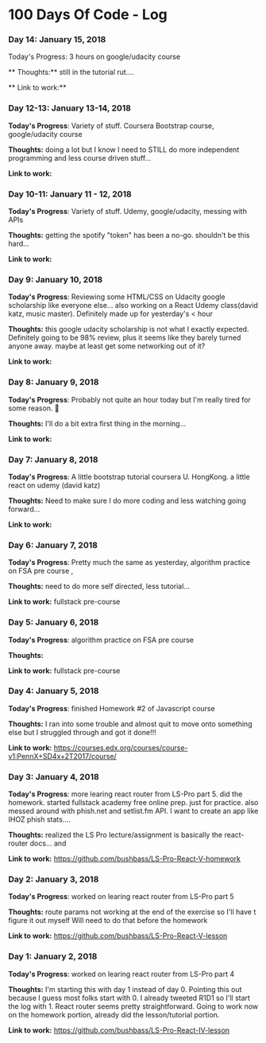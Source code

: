 # 100 Days Of Code - Log

### Day 14: January 15, 2018
Today's Progress: 3 hours on google/udacity course

** Thoughts:** still in the tutorial rut....

** Link to work:**

### Day 12-13: January 13-14, 2018

**Today's Progress**: Variety of stuff.  Coursera Bootstrap course, google/udacity course

**Thoughts:**  doing a lot but I know I need to STILL do more independent programming and less course driven stuff...

**Link to work:**

### Day 10-11: January 11 - 12, 2018

**Today's Progress**: Variety of stuff.  Udemy, google/udacity, messing with APIs

**Thoughts:**  getting the spotify "token" has been a no-go.  shouldn't be this hard...

**Link to work:** 

### Day 9: January 10, 2018

**Today's Progress**: Reviewing some HTML/CSS on Udacity google scholarship like everyone else...  also working on a React Udemy class(david katz, music master).  Definitely made up for yesterday's < hour 

**Thoughts:**  this google udacity scholarship is not what I exactly expected.  Definitely going to be 98% review, plus it seems like they barely turned anyone away.  maybe at least get some networking out of it?

**Link to work:** 

### Day 8: January 9, 2018

**Today's Progress**: Probably not quite an hour today but I'm really tired for some reason. 🙁 

**Thoughts:**  I'll do a bit extra first thing in the morning...  

**Link to work:** 

### Day 7: January 8, 2018

**Today's Progress**: A little bootstrap tutorial coursera U. HongKong.  a little react on udemy (david katz)

**Thoughts:**  Need to make sure I do more coding and less watching going forward...

**Link to work:** 

### Day 6: January 7, 2018

**Today's Progress**: Pretty much the same as yesterday, algorithm practice on FSA pre course ,

**Thoughts:**  need to do more self directed, less tutorial... 

**Link to work:** fullstack pre-course

### Day 5: January 6, 2018

**Today's Progress**: algorithm practice on FSA pre course 

**Thoughts:**

**Link to work:** fullstack pre-course

### Day 4: January 5, 2018

**Today's Progress**: finished Homework #2 of Javascript course  

**Thoughts:** I ran into some trouble and almost quit to move onto something else but I struggled through and got it done!!!

**Link to work:** https://courses.edx.org/courses/course-v1:PennX+SD4x+2T2017/course/

### Day 3: January 4, 2018

**Today's Progress**: more learing react router from LS-Pro part 5. did the homework.  started fullstack academy free online prep.  just for practice.  also messed around with phish.net and setlist.fm API.  I want to create an app like IHOZ phish stats....

**Thoughts:** realized the LS Pro lecture/assignment is basically the react-router docs... and 

**Link to work:** https://github.com/bushbass/LS-Pro-React-V-homework

### Day 2: January 3, 2018

**Today's Progress**: worked on learing react router from LS-Pro part 5

**Thoughts:** route params not working at the end of the exercise so I'll have t figure it out myself  Will need to do that before the homework

**Link to work:** https://github.com/bushbass/LS-Pro-React-V-lesson

### Day 1: January 2, 2018

**Today's Progress**: worked on learing react router from LS-Pro part 4

**Thoughts:** I'm starting this with day 1 instead of day 0.  Pointing this out because I guess most folks start with 0.  I already tweeted R1D1 so I'll start the log with 1.  React router seems pretty straightforward.  Going to work now on the homework portion, already did the lesson/tutorial portion.

**Link to work:** https://github.com/bushbass/LS-Pro-React-IV-lesson


